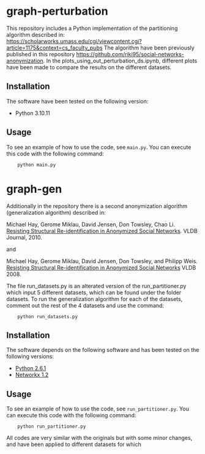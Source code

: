 
# graph-perturbation

This repository includes a Python implementation of the partitioning algorithm described in:
https://scholarworks.umass.edu/cgi/viewcontent.cgi?article=1175&context=cs_faculty_pubs
The algorithm have been previously published in this repository https://github.com/riki95/social-networks-anonymization.
In the plots_using_out_perturbation_ds.ipynb, different plots have been made to compare the results on the different datasets.

## Installation

The software have been tested on the following version:

- Python 3.10.11

## Usage

To see an example of how to use the code, see `main.py`.  You can execute this code with the following command:

		python main.py 

# graph-gen

Additionally in the repository there is a second anonymization algorithm (generalization algorithm) described in:

Michael Hay, Gerome Miklau, David Jensen, Don Towsley, Chao Li. [Resisting Structural Re-identification in Anonymized Social Networks](http://dx.doi.org/10.1007/s00778-010-0210-x). VLDB Journal, 2010.

and 

Michael Hay, Gerome Miklau, David Jensen, Don Towsley, and Philipp Weis. [Resisting Structural Re-identification in Anonymized Social Networks](http://www.vldb.org/pvldb/1/1453873.pdf)
VLDB 2008.

The file run_datasets.py is an alterated version of the run_partitioner.py which input 5 different datasets, which can be found under the folder datasets.
To run the generalization algorithm for each of the datasets, comment out the rest of the 4 datasets and use the command:

		python run_datasets.py

## Installation

The software depends on the following software and has been tested on the following versions:

- [Python 2.6.1](http://www.python.org/)
- [Networkx 1.2](http://networkx.lanl.gov/)

## Usage

To see an example of how to use the code, see `run_partitioner.py`.  You can execute this code with the following command:

		python run_partitioner.py 

All codes are very similar with the originals but with some minor changes, and have been applied to different datasets for which 


